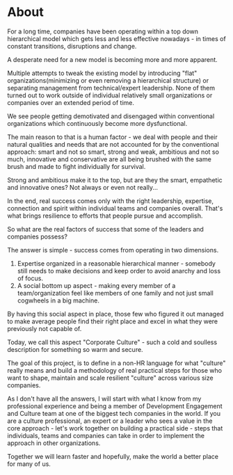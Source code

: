 <h1>About</h1>For a long time, companies have been operating within a top down hierarchical model which gets less and less effective nowadays - in times of constant transitions, disruptions and change. A desperate need for a new model is becoming more and more apparent.Multiple attempts to tweak the existing model by introducing "flat" organizations(minimizing or even removing a hierarchical structure) or separating management from technical/expert leadership. None of them turned out to work outside of individual relatively small organizations or companies over an extended period of time.We see people getting demotivated and disengaged within conventional organizations which continuously become more dysfunctional.The main reason to that is a human factor - we deal with people and their natural qualities and needs that are not accounted for by the conventional approach: smart and not so smart, strong and weak, ambitious and not so much, innovative and conservative are all being brushed with the same brush and made to fight individually for survival.Strong and ambitious make it to the top, but are they the smart, empathetic and innovative ones? Not always or even not really...In the end, real success comes only with the right leadership, expertise, connection and spirit within individual teams and companies overall. That's what brings resilience to efforts that people pursue and accomplish. So what are the real factors of success that some of the leaders and companies possess?The answer is simple - success comes from operating in two dimensions.1. Expertise organized in a reasonable hierarchical manner - somebody still needs to make decisions and keep order to avoid anarchy and loss of focus.2. A social bottom up aspect - making every member of a team/organization feel like members of one family and not just small cogwheels in a big machine.By having this social aspect in place, those few who figured it out managed to make average people find their right place and excel in what they were previously not capable of.Today, we call this aspect "Corporate Culture" - such a cold and soulless description for something so warm and secure.The goal of this project, is to define in a non-HR language for what "culture" really means and build a methodology of real practical steps for those who want to shape, maintain and scale resilient "culture" across various size companies.As I don't have all the answers, I will start with what I know from my professional experience and being a member of Development Engagement and Culture team at one of the biggest tech companies in the world. If you are a culture professional, an expert or a leader who sees a value in the core approach - let's work together on building a practical side - steps that individuals, teams and companies can take in order to implement the approach in other organizations.Together we will learn faster and hopefully, make the world a better place for many of us.